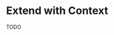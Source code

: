 # Extend with Context

<!--
https://github.com/mfts/papermark/blob/main/context
https://github.com/Infisical/infisical/tree/main/frontend/src/context
-->

TODO
